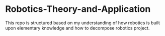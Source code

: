 # Robotics-Theory-and-Application
This repo is structured based on my understanding of how robotics is built upon elementary knowledge and how to decompose robotics project.
